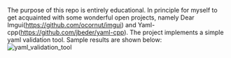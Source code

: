 The purpose of this repo is entirely educational. In principle for myself to get acquainted with some wonderful open projects, namely Dear Imgui(https://github.com/ocornut/imgui) and Yaml-cpp(https://github.com/jbeder/yaml-cpp). The project implements a simple yaml validation tool. Sample results are shown below:   
![yaml_validation_tool](https://user-images.githubusercontent.com/15609233/179368310-21409206-f21d-423d-912c-b4cc2ee7280b.gif)

